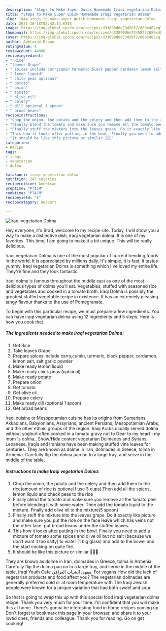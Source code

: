 ```yaml
---
description: "Steps to Make Super Quick Homemade Iraqi vegetarian Dolma"
title: "Steps to Make Super Quick Homemade Iraqi vegetarian Dolma"
slug: 1444-steps-to-make-super-quick-homemade-iraqi-vegetarian-dolma
date: 2021-10-18T05:42:14.670Z
image: https://img-global.cpcdn.com/recipes/d33890d6e73458f2/680x482cq70/iraqi-vegetarian-dolma-recipe-main-photo.jpg
thumbnail: https://img-global.cpcdn.com/recipes/d33890d6e73458f2/680x482cq70/iraqi-vegetarian-dolma-recipe-main-photo.jpg
cover: https://img-global.cpcdn.com/recipes/d33890d6e73458f2/680x482cq70/iraqi-vegetarian-dolma-recipe-main-photo.jpg
author: Adelaide Brown
ratingvalue: 4
reviewcount: 44088
recipeingredient:
- " Rice"
- "leaves Grape"
- " spices include carrycumin turmeric black pepper cardamon lemon salt salt garlic powder"
- " lemon liquid"
- " chick peas optional"
- " potato"
- " onion"
- " tomato"
- " olive oil"
- " celery"
- " dill optional 1 spoon"
- " broad beans"
recipeinstructions:
- "Chop the onion, the potato and the celery and then add them to the rice(amount of rice is optional I use 3 cups).Then add all the spices, lemon liquid and check peas to the rice"
- "Finally blend the tomato and make sure you remove all the tomato peel before blending it with some water. Then add the tomato liquid to the mixture. Finally add olive oil to the mixture(5 spoon)"
- "Finally stuff the mixture into the leaves grape. Do it exactly like picture and make sure you put the rice on the face leave which has veins not the other face. put broad beans under the stuffed leaves."
- "This how it looks after putting in the bowl. Finally you need to add a mixture of tomato some spices and olive oil but no salt (because we don’t want it too salty) to water (1 big glass) and add to the bowel and the start cooking on quite fire."
- "It should be like this picture or similar 👍🏻😍"
categories:
- Recipe
tags:
- iraqi
- vegetarian
- dolma

katakunci: iraqi vegetarian dolma 
nutrition: 247 calories
recipecuisine: American
preptime: "PT15M"
cooktime: "PT47M"
recipeyield: "1"
recipecategory: Dessert

---
```



![Iraqi vegetarian Dolma](https://img-global.cpcdn.com/recipes/d33890d6e73458f2/680x482cq70/iraqi-vegetarian-dolma-recipe-main-photo.jpg)

Hey everyone, it's Brad, welcome to my recipe site. Today, I will show you a way to make a distinctive dish, iraqi vegetarian dolma. It is one of my favorites. This time, I am going to make it a bit unique. This will be really delicious.

Iraqi vegetarian Dolma is one of the most popular of current trending foods in the world. It is appreciated by millions daily. It's simple, it is fast, it tastes yummy. Iraqi vegetarian Dolma is something which I've loved my entire life. They're fine and they look fantastic.

Iraqi dolma is famous throughout the middle east as one of the most delicious types of dolma you&#39;ll eat. Vegetables, stuffed with seasoned rice and vegetables and cooked in a tomato broth. Iraqi Dolma is possibly the greatest stuffed vegetable recipe in existence. It has an extremely pleasing tangy flavour thanks to the use of Pomegranate.


To begin with this particular recipe, we must prepare a few ingredients. You can have iraqi vegetarian dolma using 12 ingredients and 5 steps. Here is how you cook that.

<!--inarticleads1-->

##### The ingredients needed to make Iraqi vegetarian Dolma:

1. Get  Rice
1. Take leaves Grape
1. Prepare  spices include carry,cumin, turmeric, black pepper, cardamon, lemon salt, salt garlic powder
1. Make ready  lemon liquid
1. Make ready  chick peas (optional)
1. Make ready  potato
1. Prepare  onion
1. Get  tomato
1. Get  olive oil
1. Prepare  celery
1. Make ready  dill (optional 1 spoon)
1. Get  broad beans


Iraqi cuisine or Mesopotamian cuisine has its origins from Sumerians, Akkadians, Babylonians, Assyrians, ancient Persians, Mesopotamian Arabs, and the other ethnic groups of the region. Iraqi Arabs usually served dolma without yoghurt often cooked in a tomato gravy not to Dear to my heart ; my mom &#39;s dolma., Show/Hide content vegetarian Dolmades and Syrians, Lebanese, Iraqis and Iranians have been making stuffed vine leaves for centuries. They are known as dolme in Iran, dolmades in Greece, tolma in Armenia. Carefully flip the dolma pan on to a large tray, and serve in the middle of the table. 

<!--inarticleads2-->

##### Instructions to make Iraqi vegetarian Dolma:

1. Chop the onion, the potato and the celery and then add them to the rice(amount of rice is optional I use 3 cups).Then add all the spices, lemon liquid and check peas to the rice
1. Finally blend the tomato and make sure you remove all the tomato peel before blending it with some water. Then add the tomato liquid to the mixture. Finally add olive oil to the mixture(5 spoon)
1. Finally stuff the mixture into the leaves grape. Do it exactly like picture and make sure you put the rice on the face leave which has veins not the other face. put broad beans under the stuffed leaves.
1. This how it looks after putting in the bowl. Finally you need to add a mixture of tomato some spices and olive oil but no salt (because we don’t want it too salty) to water (1 big glass) and add to the bowel and the start cooking on quite fire.
1. It should be like this picture or similar 👍🏻😍


They are known as dolme in Iran, dolmades in Greece, tolma in Armenia. Carefully flip the dolma pan on to a large tray, and serve in the middle of the table. Iraqi Youth Cafe مقهى الشباب العراقي. For vegans How did the lack of vegetarian products and food affect you? The vegetarian dolmades are generally preferred cold or at room temperature with The Iraqi Jewish people were known for a unique variation that had both sweet and sour. 

So that is going to wrap this up with this special food iraqi vegetarian dolma recipe. Thank you very much for your time. I'm confident that you will make this at home. There's gonna be interesting food in home recipes coming up. Don't forget to bookmark this page in your browser, and share it to your loved ones, friends and colleague. Thank you for reading. Go on get cooking!
